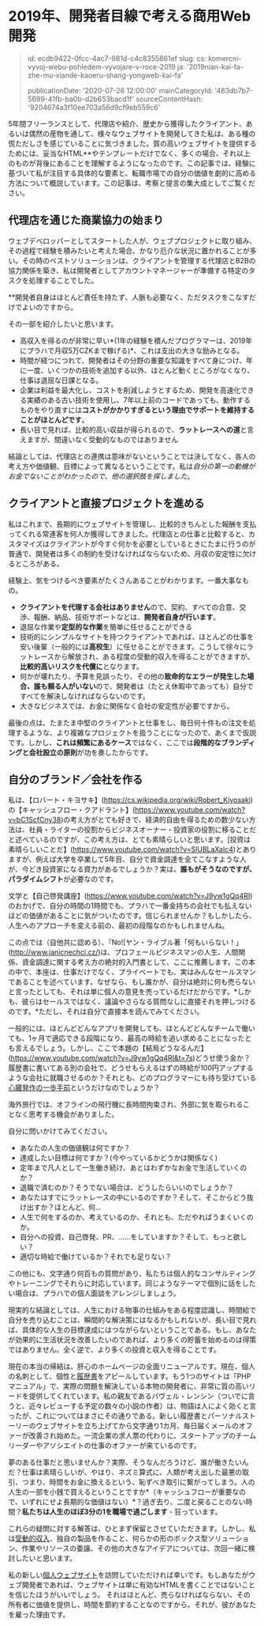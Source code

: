 2019年、開発者目線で考える商用Web開発
======================

> id: ecdb9422-0fcc-4ac7-981d-c4c8355861ef
> slug:
> 	cs: komercni-vyvoj-webu-pohledem-vyvojare-v-roce-2019
> 	ja: '2019nian-kai-fa-zhe-mu-xiande-kaoeru-shang-yongweb-kai-fa'
> 
> publicationDate: '2020-07-26 12:00:00'
> mainCategoryId: '483db7b7-5699-41fb-ba0b-d2b653bacd1f'
> sourceContentHash: '9204674a3f10ee703a56d9cf9eb559c6'

5年間フリーランスとして、代理店や紹介、歴史から獲得したクライアント、あるいは偶然の産物を通して、様々なウェブサイトを開発してきた私は、ある種の慌ただしさを感じていることに気づきました。質の高いウェブサイトを提供するためには、妥当なHTML**やテンプレートだけでなく、多くの場合、それ以上のものが背後にあることを理解するようになったのです。この記事では、経験に基づいて私が注目する具体的な要素と、転職市場での自分の価値を劇的に高める方法について概説しています。この記事は、考察と提言の集大成としてご覧ください。

代理店を通じた商業協力の始まり
-----------------------------------------

ウェブデベロッパーとしてスタートした人が、ウェブプロジェクトに取り組み、その過程で経験を積みたいと考えた場合、かなり厄介な状況に置かれることが多い。その時のベストソリューションは、クライアントを管理する代理店とB2Bの協力関係を築き、私は開発者としてアカウントマネージャーが準備する特定のタスクを処理することでした。

**開発者自身はほとんど責任を持たず、人脈も必要なく、ただタスクをこなすだけでよいのですから。

その一部を紹介したいと思います。

- 高収入を得るのが非常に早い*(1年の経験を積んだプログラマーは、2019年にプラハで月収5万CZKまで稼げる)*、これは支出の大きな励みとなる。
- 時間が経つにつれて、開発者はその分野の重要な知識をすべて身につけ、年に一度、いくつかの技術を追加する以外、ほとんど動くところがなくなり、仕事は退屈な日課となる。
- 企業は利益を最大化し、コストを削減しようとするため、開発を高速化できる実績のある古い技術を使用し、7年以上前のコードであっても、動作するものをやり直すには**コストがかかりすぎるという理由でサポートを維持することがほとんどです**。
- 長い目で見れば、比較的高い収益が得られるので、**ラットレースへの道**と言えますが、間違いなく受動的なものではありません

結論としては、代理店との連携は意味がないということでは決してなく、各人の考え方や価値観、目標によって異なるということです。私は*自分の第一の動機がお金でないことがわかったので、他の選択肢を探しました*。

クライアントと直接プロジェクトを進める
----------------------------------

私はこれまで、長期的にウェブサイトを管理し、比較的きちんとした報酬を支払ってくれる常連客を何人か獲得してきました。代理店との仕事と比較すると、カスタマイズはクライアントが今すぐ何かを必要としているときにたまに行うのが普通で、開発者は多くの制約を受けなければならないため、月収の安定性に欠けるところがある。

経験上、気をつけるべき要素がたくさんあることがわかります。一番大事なもの。

- **クライアントを代理する会社はありません**ので、契約、すべての合意、交渉、報酬、納品、技術サポートなどは、**開発者自身が行います**。
- 退屈な作業や**定型的な作業**を簡単に任せることができる
- 技術的にシンプルなサイトを持つクライアントであれば、ほとんどの仕事を安い後輩（一般的には**高校生**）に任せることができます。こうして徐々にラットレースから解放され、ある程度の受動的収入を得ることができますが、**比較的高いリスクを代償に**となります。
- 何かが壊れたり、予算を見誤ったり、その他の**致命的なエラーが発生した場合、誰も頼る人がいない**ので、開発者は（たとえ休暇中であっても）自分ですべてを解決しなければならないのです。
- 大きなビジネスでは、お金に関係なく会社の安定性が必要ですから。

最後の点は、たまたま中堅のクライアントと仕事をし、毎日何十件もの注文を処理するような、より複雑なプロジェクトを扱うことになったので、あくまで仮説です。しかし、**これは頻繁にあるケース**ではなく、ここでは**段階的なブランディングと会社設立の原則**が功を奏したからです。

自分のブランド／会社を作る
-------------------------------------

私は、【ロバート・キヨサキ】(https://cs.wikipedia.org/wiki/Robert_Kiyosaki)の【キャッシュフロー・クアドラント】(https://www.youtube.com/watch?v=bC1ScfCny38)の考え方がとても好きで、経済的自由を得るための数少ない方法は、社員・ライターの役割からビジネスオーナー・投資家の役割に移ることだと述べているのですが、この考え方は、とても素晴らしいと思います。[投資は素晴らしいことだ】(https://www.youtube.com/watch?v=SlUBLaXaIc4)とありますが、例えば大学を卒業して5年目、自分で資金調達を全てこなすような人が、今どき投資家になる資力があるでしょうか？実は、**誰もがそうなのですが、パラダイムシフト**が必要なのです。

文学と【自己啓発講座】(https://www.youtube.com/watch?v=J9yw1gQq4RI)のおかげで、自分の時間の1時間でも、プラハで一番金持ちの会社でも払えないほどの価値があることに気がついたのです。信じられませんか？もしかしたら、人生へのアプローチを変える前の、最初の段階なのかもしれませんね。

この点では（自他共に認める）、『No![ヤン・ライブル著「何もいらない！」(http://www.janicnechci.cz/)は、プロフェールビジネスマンの人生、人間関係、資金調達に関する考え方の絶対的入門書として、ここに推薦します。この本の中で、本座は、仕事だけでなく、プライベートでも、実はみんなセールスマンであることを述べています。なぜなら、もし誰かが、自分は絶対に何も売らないと言ったとしても、それは単に個人の意見を売っているだけだからです。*しかも、彼らはセールスではなく、議論やさらなる質問なしに直接それを押しつけるのです。*ただし、それは自分で直接本を読んでみてください。

一般的には、ほとんどどんなアプリを開発しても、ほとんどどんなチームで働いても、1ヶ月で適応できる段階になり、最高の時給を追い求めることになったとも言えるでしょう。しかし、ここで本題の【結局どうなるんだ】(https://www.youtube.com/watch?v=J9yw1gQq4RI&t=7s)どうせ使う金か？履歴書に書いてある別の会社で、どうせもらえるはずの時給が100円アップするような会社に就職させるのか？それとも、どのプログラマーにも待ち受けている[心臓発作の一歩手前](https://blog.freelo.cz/david-grudl-jak-ho-neznate-aneb-infarktovy-vyvoj-open-source/)というだけなのでしょうか？

海外旅行では、オフラインの飛行機に長時間拘束され、外部に気を取られることなく思考する機会がありました。

自分に問いかけてみてください。

- あなたの人生の価値観は何ですか？
- 達成したい目標は何ですか？(今やっているかどうかは関係なく)
- 定年まで凡人として一生働き続け、あとはわずかなお金で生活していくのか？
- 退職で済むのか？そうでない場合は、どうしたらいいのでしょうか？
- あなたはすでにラットレースの中にいるのですか？そして、そこからどう抜け出すか？ほとんど、何...
- 人生で何をするのか、考えているのか、それとも、ただやればうまくいくのか。
- 自分への投資、自己啓発、PR、......をしていますか？そして、もっと欲しい？
- 適切な時給で働けているか？それでも足りない？

この他にも、文字通り何百もの質問があり、私たちは個人的なコンサルティングやトレーニングでそれらに対応しています。同じようなテーマで個別に話をしたい場合は、プラハでの個人面談をアレンジしましょう。

現実的な結論としては、人生における物事の仕組みをある程度認識し、時間給で自分を売り込むことは、瞬間的な解決策にはなるかもしれないが、長い目で見れば、具体的な人生の目標達成にはつながらないということである。もし、あなたが効果的に生活状況を改善したいのであれば、より多くの貯蓄を始めるのは得策ではありません。全く逆で、より多くの投資と収入を得ることです。

現在の本当の帰結は、肝心のホームページの全面リニューアルです。現在、個人の名刺として、個性と[履歴書](https://baraja.cz/zivotopis)をアピールしています。もう1つのサイトは「PHPマニュアル」で、実際の問題を解決している本物の開発者に、非常に質の高いリードを提供してくれています。私の親友であるパヴェル・レンシン（ついでに言うと、近々レビューする予定の数々の小説の作者）は、物語は人によく効くと言ったが、これについてはまさにその通りである。新しい履歴書とパーソナルストーリーのウェブサイトを立ち上げてから文字通り1カ月、毎日届くメールのオファーが改善され始めた。一流企業の求人票の代わりに、スタートアップのチームリーダーやアソシエイトの仕事のオファーが来ているのです。

夢のある仕事だと思いませんか？実際、そうなんだろうけど、誰が働きたいんだ？仕事は素晴らしいが、やはり、ネズミ算式に、人類が考え出した最悪の取引、つまり、時間をお金に換えるという、恥ずべき取引に繋がってしまう。人の人生の一部を小銭で買えるということですか*（キャッシュフローが重要なので、いずれにせよ長期的な価値はない）*？過ぎ去り、二度と戻ることのない時間？**私たちは人生のほぼ3分の1を職場で過ごします** - 狂っています。

これらの疑問に対する解答は、ひとまず保留とさせていただきます。しかし、私は[受動的収入](https://mladyinvestor.cz/pasivni-prijem/)、独自の製品を作ること、何らかの形のボックス型ソリューション、作業やリソースの委譲、その他の大きなアイデアについては、次回一緒に検討したいと思います。

私の新しい[個人ウェブサイト](https://baraja.cz/)を訪問していただければ幸いです。もしあなたがウェブ開発者であれば、ウェブサイトは単に有効なHTMLを書くことではないことを信じたほうがいいでしょう。 それはほとんど、売らなければならない、その所有者に価値を提供し、時間を節約することなのですから。それが、彼があなたを雇った理由です。
